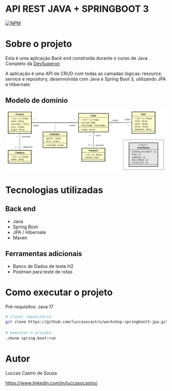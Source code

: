 # API REST JAVA + SPRINGBOOT 3
[![NPM](https://img.shields.io/npm/l/react)](https://github.com/luccasocastro/workshop-springboot3-jpa/blob/main/LICENSE)  

# Sobre o projeto

Esta é uma aplicação Back end construída durante o curso de Java Completo da [DevSuperior](https://devsuperior.com "Site da DevSuperior").

A aplicação é uma API de CRUD com todas as camadas lógicas: resource, service e repository, desenvolvida com Java e Spring Boot 3, utilizando JPA e Hibernate

## Modelo de domínio
![imagem](https://github.com/luccasocastro/workshop-springboot3-jpa/blob/main/modeloDeDominio.png)

# Tecnologias utilizadas
## Back end
- Java
- Spring Boot
- JPA / Hibernate
- Maven
## Ferramentas adicionais
- Banco de Dados de teste H2
- Postman para teste de rotas

# Como executar o projeto

Pré-requisitos: Java 17

```bash
# clonar repositório
git clone https://github.com/luccasocastro/workshop-springboot3-jpa.git

# executar o projeto
./mvnw spring-boot:run
```

# Autor

Luccas Castro de Souza

https://www.linkedin.com/in/luccasocastro/

